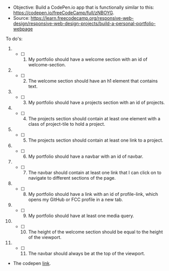 * Objective: Build a CodePen.io app that is functionally similar to this: https://codepen.io/freeCodeCamp/full/zNBOYG.
* Source: https://learn.freecodecamp.org/responsive-web-design/responsive-web-design-projects/build-a-personal-portfolio-webpage

To do's:
1. * [ ] 1. My portfolio should have a welcome section with an id of welcome-section.
2. * [ ] 2. The welcome section should have an h1 element that contains text.
3. * [ ] 3. My portfolio should have a projects section with an id of projects.
4. * [ ] 4. The projects section should contain at least one element with a class of project-tile to hold a project.
5. * [ ] 5. The projects section should contain at least one link to a project.
6. * [ ] 6. My portfolio should have a navbar with an id of navbar.
7. * [ ] 7. The navbar should contain at least one link that I can click on to navigate to different sections of the page.
8. * [ ] 8. My portfolio should have a link with an id of profile-link, which opens my GitHub or FCC profile in a new tab.
9. * [ ] 9. My portfolio should have at least one media query.
10. * [ ] 10. The height of the welcome section should be equal to the height of the viewport.
11. * [ ] 11. The navbar should always be at the top of the viewport.

* The codepen [link](https://link).
